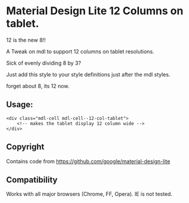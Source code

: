 # Material Design Lite 12 Columns on tablet.

12 is the new 8!!


A Tweak on mdl to support 12 columns on tablet resolutions.



Sick of evenly dividing 8 by 3?

Just add this style to your style definitions just after the mdl styles.

forget about 8, its 12 now.

## Usage:
	
	<div class="mdl-cell mdl-cell--12-col-tablet">
		<!-- makes the tablet display 12 column wide -->
	</div>


## Copyright

Contains code from https://github.com/google/material-design-lite

## Compatibility
Works with all major browsers (Chrome, FF, Opera). IE is not tested.
